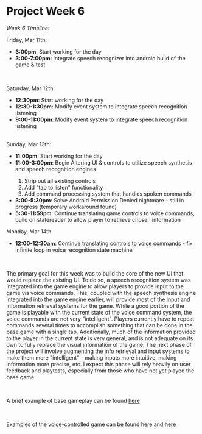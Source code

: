 <h1>Project Week 6</h1>

<i>Week 6 Timeline</i>: 
<br>

Friday, Mar 11th: 
<ul>
  <li><b>3:00pm</b>: Start working for the day</li>
  <li><b>3:00-7:00pm</b>: Integrate speech recognizer into android build of the game & test</li>
</ul>
<br>

Saturday, Mar 12th: 
<ul>
  <li><b>12:30pm</b>: Start working for the day</li>
  <li><b>12:30-1:30pm</b>: Modify event system to integrate speech recognition listening</li>
  <li><b>9:00-11:00pm</b>: Modify event system to integrate speech recognition listening</li>
</ul>
<br>
Sunday, Mar 13th: 
<ul>
  <li><b>11:00pm</b>: Start working for the day</li>
  <li><b>11:00-3:00pm</b>: Begin Altering UI & controls to utilize speech synthesis and speech recognition engines</li>
  <ol>
    <li>Strip out all existing controls</li>
    <li>Add "tap to listen" functionality</li>
    <li>Add command processing system that handles spoken commands</li>
  </ol>
  <li><b>3:00-5:30pm</b>: Solve Android Permission Denied nightmare - still in progress (temporary workaround found)</li>
  <li><b>5:30-11:59pm</b>: Continue translating game controls to voice commands, build on statereader to allow player to retrieve chosen information</li>
  </ul>
  Monday, Mar 14th
  <ul>
  <li><b>12:00-12:30am</b>: Continue translating controls to voice commands - fix infinite loop in voice recognition state machine</li>
  </ul>
  <br>
<p>The primary goal for this week was to build the core of the new UI that would replace the existing UI. To do so, a speech recognition system was integrated into the game engine to allow players to provide input to the game via voice commands. This, coupled with the speech synthesis engine integrated into the game engine earlier, will provide most of the input and information retrieval systems for the game. While a good portion of the game is playable with the current state of the voice command system, the voice commands are not very "intelligent". Players currently have to repeat commands several times to accomplish something that can be done in the base game with a single tap. Additionally, much of the information provided to the player in the current state is very general, and is not adequate on its own to fully replace the visual information of the game. The next phase of the project will involve augmenting the info retrieval and input systems to make them more "intelligent" - making inputs more intuitive, making information more precise, etc. I expect this phase will rely heavily on user feedback and playtests, especially from those who have not yet played the base game. </p>

<br> 

A brief example of base gameplay can be found <a href = "https://drive.google.com/file/d/1AezYvpx29veXJGiDa1QLWTaIubLSx-fP/view?usp=sharing">here</a>

<br>

Examples of the voice-controlled game can be found <a href = "https://drive.google.com/file/d/1A_ltGtaupQk9i2Vlj2ypoJXVm26IRxhH/view?usp=sharing">here</a> and <a href="https://drive.google.com/file/d/1AZWrSQRApagEQ2i5ZgT52sd473jOaiK3/view?usp=sharing">here</a>


